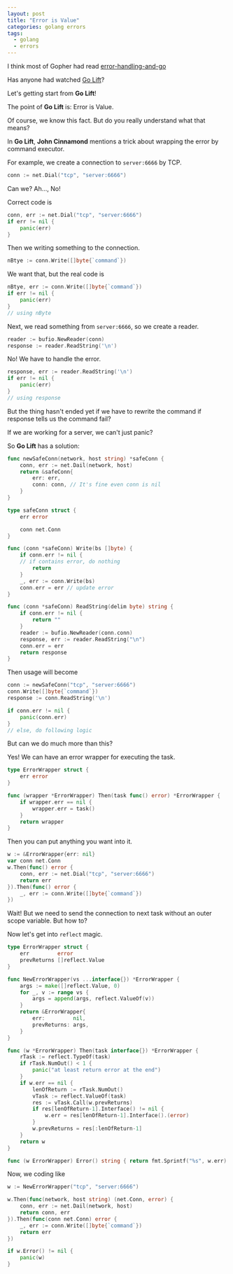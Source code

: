 ```yaml
---
layout: post
title: "Error is Value"
categories: golang errors
tags:
  - golang
  - errors
---
```


I think most of Gopher had read [error-handling-and-go](https://blog.golang.org/error-handling-and-go)

Has anyone had watched [Go Lift](https://www.youtube.com/watch?v=1B71SL6Y0kA)?

Let's getting start from **Go Lift**!

The point of **Go Lift** is: Error is Value.

Of course, we know this fact. But do you really understand what that means?

In **Go Lift**, **John Cinnamond** mentions a trick about wrapping the error by command executor.

For example, we create a connection to `server:6666` by TCP.

```go
conn := net.Dial("tcp", "server:6666")
```

Can we? Ah..., No!

Correct code is

```go
conn, err := net.Dial("tcp", "server:6666")
if err != nil {
    panic(err)
}
```

Then we writing something to the connection.

```go
nBtye := conn.Write([]byte{`command`})
```

We want that, but the real code is

```go
nBtye, err := conn.Write([]byte{`command`})
if err != nil {
    panic(err)
}
// using nByte
```

Next, we read something from `server:6666`, so we create a reader.

```go
reader := bufio.NewReader(conn)
response := reader.ReadString('\n')
```

No! We have to handle the error.

```go
response, err := reader.ReadString('\n')
if err != nil {
    panic(err)
}
// using response
```

But the thing hasn't ended yet if we have to rewrite the command if response tells us the command fail?

If we are working for a server, we can't just panic?

So **Go Lift** has a solution:

```go
func newSafeConn(network, host string) *safeConn {
    conn, err := net.Dail(network, host)
    return &safeConn{
        err: err,
        conn: conn, // It's fine even conn is nil
    }
}

type safeConn struct {
    err error

    conn net.Conn
}

func (conn *safeConn) Write(bs []byte) {
    if conn.err != nil {
    // if contains error, do nothing
        return
    }
    _, err := conn.Write(bs)
    conn.err = err // update error
}

func (conn *safeConn) ReadString(delim byte) string {
    if conn.err != nil {
        return ""
    }
    reader := bufio.NewReader(conn.conn)
    response, err := reader.ReadString("\n")
    conn.err = err
    return response
}
```

Then usage will become

```go
conn := newSafeConn("tcp", "server:6666")
conn.Write([]byte{`command`})
response := conn.ReadString('\n')

if conn.err != nil {
    panic(conn.err)
}
// else, do following logic
```

But can we do much more than this?

Yes! We can have an error wrapper for executing the task.

```go
type ErrorWrapper struct {
    err error
}

func (wrapper *ErrorWrapper) Then(task func() error) *ErrorWrapper {
    if wrapper.err == nil {
        wrapper.err = task()
    }
    return wrapper
}
```

Then you can put anything you want into it.

```go
w := &ErrorWrapper{err: nil}
var conn net.Conn
w.Then(func() error {
    conn, err := net.Dial("tcp", "server:6666")
    return err
}).Then(func() error {
    _, err := conn.Write([]byte{`command`})
})
```

Wait! But we need to send the connection to next task without an outer scope variable. But how to?

Now let's get into `reflect` magic.

```go
type ErrorWrapper struct {
    err         error
    prevReturns []reflect.Value
}

func NewErrorWrapper(vs ...interface{}) *ErrorWrapper {
    args := make([]reflect.Value, 0)
    for _, v := range vs {
        args = append(args, reflect.ValueOf(v))
    }
    return &ErrorWrapper{
        err:         nil,
        prevReturns: args,
    }
}

func (w *ErrorWrapper) Then(task interface{}) *ErrorWrapper {
    rTask := reflect.TypeOf(task)
    if rTask.NumOut() < 1 {
        panic("at least return error at the end")
    }
    if w.err == nil {
        lenOfReturn := rTask.NumOut()
        vTask := reflect.ValueOf(task)
        res := vTask.Call(w.prevReturns)
        if res[lenOfReturn-1].Interface() != nil {
            w.err = res[lenOfReturn-1].Interface().(error)
        }
        w.prevReturns = res[:lenOfReturn-1]
    }
    return w
}

func (w ErrorWrapper) Error() string { return fmt.Sprintf("%s", w.err) }
```

Now, we coding like

```go
w := NewErrorWrapper("tcp", "server:6666")

w.Then(func(network, host string) (net.Conn, error) {
    conn, err := net.Dail(network, host)
    return conn, err
}).Then(func(conn net.Conn) error {
    _, err := conn.Write([]byte{`command`})
    return err
})

if w.Error() != nil {
    panic(w)
}
```
